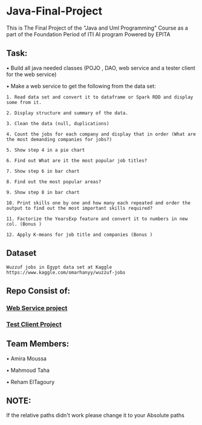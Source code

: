 # Java-Final-Project
This is The Final Project of the "Java and Uml Programming" Course as a part of the Foundation Period of ITI AI program Powered by EPITA

## Task: 
• Build all java needed classes (POJO , DAO, web service and a tester client for the web service)

• Make a web service to get the following from the data set:

    1. Read data set and convert it to dataframe or Spark RDD and display some from it.

    2. Display structure and summary of the data.

    3. Clean the data (null, duplications)

    4. Count the jobs for each company and display that in order (What are the most demanding companies for jobs?)

    5. Show step 4 in a pie chart 

    6. Find out What are it the most popular job titles? 

    7. Show step 6 in bar chart 

    8. Find out the most popular areas?

    9. Show step 8 in bar chart 

    10. Print skills one by one and how many each repeated and order the output to find out the most important skills required?

    11. Factorize the YearsExp feature and convert it to numbers in new col. (Bonus )

    12. Apply K-means for job title and companies (Bonus )


## Dataset
    Wuzzuf jobs in Egypt data set at Kaggle
    https://www.kaggle.com/omarhanyy/wuzzuf-jobs
## Repo Consist of:
   ### [Web Service project](https://github.com/MahmoudMTaha/Java-Final-Project/tree/main/wuzzufWS)
   ### [Test Client Project](https://github.com/MahmoudMTaha/Java-Final-Project/tree/main/WebClient)
    
## Team Members:

• Amira Moussa

• Mahmoud Taha

• Reham ElTagoury

## NOTE:
   If the relative paths didn't work please change it to your Absolute paths
